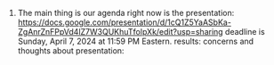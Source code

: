 1. The main thing is our agenda right now is the presentation: https://docs.google.com/presentation/d/1cQ1Z5YaASbKa-ZgAnrZnFPpVd4lZ7W3QUKhuTfolpXk/edit?usp=sharing deadline is Sunday, April 7, 2024 at 11:59 PM Eastern.
  results:
  concerns and thoughts about presentation:
